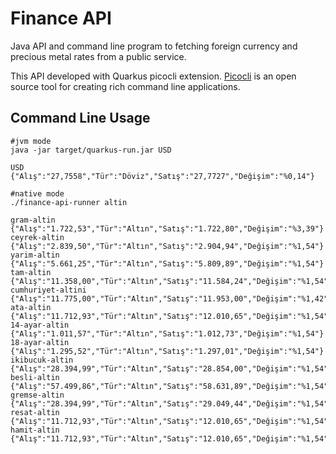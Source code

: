 # Finance API

Java API and command line program to fetching foreign currency and precious metal rates from a public service.

This API developed with Quarkus picocli extension. [Picocli](https://picocli.info/) is an open source tool for creating rich command line applications.


## Command Line Usage
```shell script
#jvm mode
java -jar target/quarkus-run.jar USD

USD {"Alış":"27,7558","Tür":"Döviz","Satış":"27,7727","Değişim":"%0,14"}

#native mode
./finance-api-runner altin

gram-altin {"Alış":"1.722,53","Tür":"Altın","Satış":"1.722,80","Değişim":"%3,39"}
ceyrek-altin {"Alış":"2.839,50","Tür":"Altın","Satış":"2.904,94","Değişim":"%1,54"}
yarim-altin {"Alış":"5.661,25","Tür":"Altın","Satış":"5.809,89","Değişim":"%1,54"}
tam-altin {"Alış":"11.358,00","Tür":"Altın","Satış":"11.584,24","Değişim":"%1,54"}
cumhuriyet-altini {"Alış":"11.775,00","Tür":"Altın","Satış":"11.953,00","Değişim":"%1,42"}
ata-altin {"Alış":"11.712,93","Tür":"Altın","Satış":"12.010,65","Değişim":"%1,54"}
14-ayar-altin {"Alış":"1.011,57","Tür":"Altın","Satış":"1.012,73","Değişim":"%1,54"}
18-ayar-altin {"Alış":"1.295,52","Tür":"Altın","Satış":"1.297,01","Değişim":"%1,54"}
ikibucuk-altin {"Alış":"28.394,99","Tür":"Altın","Satış":"28.854,00","Değişim":"%1,54"}
besli-altin {"Alış":"57.499,86","Tür":"Altın","Satış":"58.631,89","Değişim":"%1,54"}
gremse-altin {"Alış":"28.394,99","Tür":"Altın","Satış":"29.049,44","Değişim":"%1,54"}
resat-altin {"Alış":"11.712,93","Tür":"Altın","Satış":"12.010,65","Değişim":"%1,54"}
hamit-altin {"Alış":"11.712,93","Tür":"Altın","Satış":"12.010,65","Değişim":"%1,54"}
```